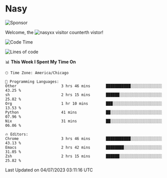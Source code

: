 # Nasy

<!--
<p align="center">
<img height="200" src="https://github-readme-stats.vercel.app/api?username=nasyxx&count_private=true&show_icons=true&theme=dracula&include_all_commits=true"/>
<img height="200" src="https://github-readme-stats.vercel.app/api/top-langs/?username=nasyxx&theme=dracula&hide=html,jupyter+notebook&count_private=true&show_icons=true"/>
</p>

  
----------------
-->

![Sponsor](https://img.shields.io/static/v1.svg?label=Sponsor&message=%E2%9D%A4&logo=GitHub&style=flat&color=pink)
 
Welcome, the ![nasyxx visitor counter](https://count.getloli.com/get/@nasyxx?theme=rule34)th vistor!
 
<!--START_SECTION:waka-->
![Code Time](http://img.shields.io/badge/Code%20Time-3%2C590%20hrs%201%20min-blue)

![Lines of code](https://img.shields.io/badge/From%20Hello%20World%20I%27ve%20Written-6.3%20million%20lines%20of%20code-blue)

📊 **This Week I Spent My Time On** 

```text
🕑︎ Time Zone: America/Chicago

💬 Programming Languages: 
Other                    3 hrs 46 mins       ███████████░░░░░░░░░░░░░░   43.25 % 
sh                       2 hrs 15 mins       ██████░░░░░░░░░░░░░░░░░░░   25.82 % 
Org                      1 hr 10 mins        ███░░░░░░░░░░░░░░░░░░░░░░   13.53 % 
Python                   41 mins             ██░░░░░░░░░░░░░░░░░░░░░░░   07.96 % 
Nix                      31 mins             ██░░░░░░░░░░░░░░░░░░░░░░░   06.06 % 

🔥 Editors: 
Chrome                   3 hrs 46 mins       ███████████░░░░░░░░░░░░░░   43.13 % 
Emacs                    2 hrs 42 mins       ████████░░░░░░░░░░░░░░░░░   31.05 % 
Zsh                      2 hrs 15 mins       ██████░░░░░░░░░░░░░░░░░░░   25.82 % 
```


 Last Updated on 04/07/2023 03:11:16 UTC
<!--END_SECTION:waka-->

<!-- ![visitors](https://visitor-badge.laobi.icu/badge?page_id=nasyxx.nasyxx) -->
